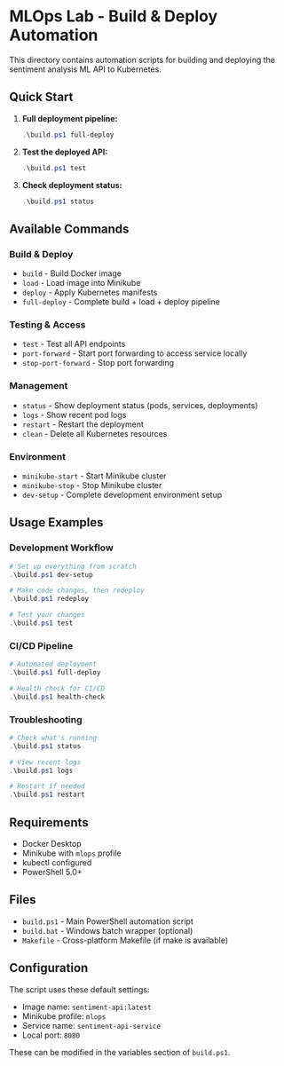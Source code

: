 # MLOps Lab - Build & Deploy Automation

This directory contains automation scripts for building and deploying the sentiment analysis ML API to Kubernetes.

## Quick Start

1. **Full deployment pipeline:**
   ```powershell
   .\build.ps1 full-deploy
   ```

2. **Test the deployed API:**
   ```powershell
   .\build.ps1 test
   ```

3. **Check deployment status:**
   ```powershell
   .\build.ps1 status
   ```

## Available Commands

### Build & Deploy
- `build` - Build Docker image
- `load` - Load image into Minikube  
- `deploy` - Apply Kubernetes manifests
- `full-deploy` - Complete build + load + deploy pipeline

### Testing & Access
- `test` - Test all API endpoints
- `port-forward` - Start port forwarding to access service locally
- `stop-port-forward` - Stop port forwarding

### Management
- `status` - Show deployment status (pods, services, deployments)
- `logs` - Show recent pod logs
- `restart` - Restart the deployment
- `clean` - Delete all Kubernetes resources

### Environment
- `minikube-start` - Start Minikube cluster
- `minikube-stop` - Stop Minikube cluster  
- `dev-setup` - Complete development environment setup

## Usage Examples

### Development Workflow
```powershell
# Set up everything from scratch
.\build.ps1 dev-setup

# Make code changes, then redeploy
.\build.ps1 redeploy

# Test your changes
.\build.ps1 test
```

### CI/CD Pipeline
```powershell
# Automated deployment
.\build.ps1 full-deploy

# Health check for CI/CD
.\build.ps1 health-check
```

### Troubleshooting
```powershell
# Check what's running
.\build.ps1 status

# View recent logs
.\build.ps1 logs

# Restart if needed
.\build.ps1 restart
```

## Requirements

- Docker Desktop
- Minikube with `mlops` profile
- kubectl configured
- PowerShell 5.0+

## Files

- `build.ps1` - Main PowerShell automation script
- `build.bat` - Windows batch wrapper (optional)
- `Makefile` - Cross-platform Makefile (if make is available)

## Configuration

The script uses these default settings:
- Image name: `sentiment-api:latest`
- Minikube profile: `mlops`
- Service name: `sentiment-api-service`
- Local port: `8080`

These can be modified in the variables section of `build.ps1`.
